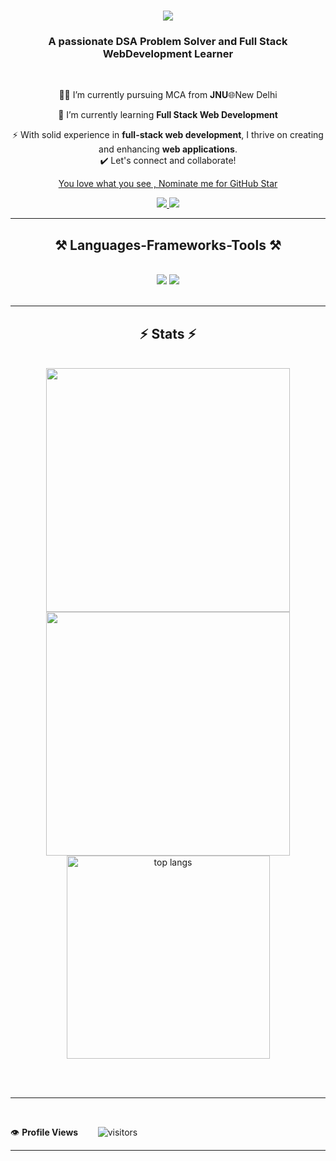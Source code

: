 

<h1 align="center">
    <img src="https://readme-typing-svg.herokuapp.com/?font=Righteous&size=35&center=true&vCenter=true&width=500&height=70&duration=4000&lines=Hi+There!+👋;+I'm+Nittya+Gopal+Baidya!;" />
</h1>

<h3 align="center">A passionate DSA Problem Solver and Full Stack WebDevelopment Learner </h3>

<br/>

<div align="center">
 
 👨‍💻 I’m currently pursuing MCA from **JNU**🌐New Delhi
 
 🌱 I’m currently learning **Full Stack Web Development**

⚡ With solid experience in **full-stack web development**, I thrive on creating and enhancing **web applications**. <br>
✔️ Let's connect and collaborate!<br>
<!--NOMINATION FOR STAR GIT LINK CODE-->
<a href="https://stars.github.com/nominate/">You love what you see , Nominate me for GitHub Star </a>
 </div>
 
<div align="center"> 
  <a href="mailto:mrnittya@gmail.com">
    <img src="https://img.shields.io/badge/Gmail-333333?style=for-the-badge&logo=gmail&logoColor=red" />
  </a>
  <a href="https://linkedin.com/in/nittya-gopal-baidya" target="_blank">
    <img src="https://img.shields.io/badge/LinkedIn-0077B5?style=for-the-badge&logo=linkedin&logoColor=white" target="_blank" />
  </a>
<!--   <a href="https://-paste portfolio link-" target="_blank">
     <img src="https://img.shields.io/badge/Portfolio-FF5722?style=for-the-badge&logo=todoist&logoColor=white" target="_blank" /> 
  </a> -->
</div>

 <hr/>
 
<h2 align="center">⚒️ Languages-Frameworks-Tools ⚒️</h2>
<br/>
<div align="center">
    <img src="https://skillicons.dev/icons?i=react,bootstrap,html,css,vscode,github,git" />
    <img src="https://skillicons.dev/icons?i=nodejs,python,javascript,express,mongodb,c,java,nextjs,mysql" /><br>
</div>

<br/>
<hr/>


     



<h2 align="center">⚡ Stats ⚡</h2>
<br>
   
   <div align=center>
      <img width=390 src="https://github-readme-streak-stats.herokuapp.com/?user=nittya-gopal-baidya&currStreakNum=2FD3EB&fire=pink&sideLabels=F00&theme=nightowl" /> <br/>
  <img width=390 src="https://github-readme-stats.vercel.app/api?username=nittya-gopal-baidya&count_private=true&show_icons=true&theme=react&rank_icon=github&border_radius=10 alt="readme stats" />
  <br/>
<!--      <img width=325 align="center" src="https://github-readme-stats.vercel.app/api/top-langs/?username=nittya-gopal-baidya&hide=HTML&langs_count=8&layout=compact&theme=react&border_radius=10&size_weight=0.5&count_weight=0.5&exclude_repo=github-readme-stats" alt="top langs" /> -->
  <img width=325 align="center" src="https://github-readme-stats.vercel.app/api/top-langs/?username=nittya-gopal-baidya&langs_count=8&layout=compact&theme=react&border_radius=10&size_weight=0.5&count_weight=0.5&exclude_repo=github-profile-languages" alt="top langs" />
<!--      <img width=325 align="center" src="https://github-readme-stats.vercel.app/api/top-langs/?username=nittya-gopal-baidya&theme=dark&layout=compact&align=right&width=40%" /> -->
     
</div>

<br/><br/>

<hr/>

<br/>


<!--  PROFILES VIEWS -->
👁️ **Profile Views**&nbsp;&nbsp;&nbsp;&nbsp;&nbsp;&nbsp;&nbsp;
![visitors](https://profile-counter.glitch.me/nittya-gopal-baidya/count.svg?align=center)


 
 <hr>

<br/>

